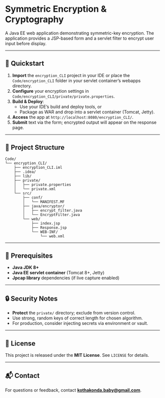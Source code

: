 # Symmetric Encryption & Cryptography 

A Java EE web application demonstrating symmetric-key encryption. The application provides a JSP-based form and a servlet filter to encrypt user input before display.

---

## 🚀 Quickstart

1. **Import** the `encryption_CLI` project in your IDE or place the `Code/encryption_CLI` folder in your servlet container’s webapps directory.
2. **Configure** your encryption settings in `Code/encryption_CLI/private/private.properties`.
3. **Build & Deploy**:
   - Use your IDE’s build and deploy tools, or
   - Package as WAR and drop into a servlet container (Tomcat, Jetty).
4. **Access** the app at `http://localhost:8080/encryption_CLI/`.
5. **Submit** text via the form; encrypted output will appear on the response page.

---

## 🧩 Project Structure

```
Code/
└── encryption_CLI/
    ├── encryption_CLI.iml         
    ├── .idea/                     
    ├── lib/                       
    ├── private/                   
    │   ├── private.properties     
    │   └── private.xml            
    └── src/
        ├── conf/                  
        │   └── MANIFEST.MF        
        ├── java/encryptor/       
        │   ├── encrypt_filter.java  
        │   └── EncryptFilter.java   
        └── web/
            ├── index.jsp          
            ├── Response.jsp       
            └── WEB-INF/
                └── web.xml        
```

---

## 🔧 Prerequisites

- **Java JDK 8+**  
- **Java EE servlet container** (Tomcat 8+, Jetty)  
- **Jpcap library** dependencies (if live capture enabled)

---

## 🔒 Security Notes

- **Protect** the `private/` directory; exclude from version control.  
- Use strong, random keys of correct length for chosen algorithm.  
- For production, consider injecting secrets via environment or vault.

---

## 🚀 License

This project is released under the **MIT License**. See `LICENSE` for details.

---

## 📬 Contact

For questions or feedback, contact **kothakonda.baby@gmail.com**.
